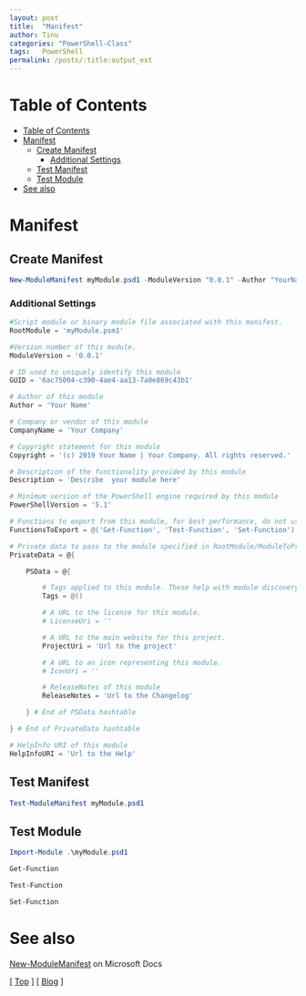 ```yaml
---
layout: post
title:  "Manifest"
author: Tinu
categories: "PowerShell-Class"
tags:   PowerShell
permalink: /posts/:title:output_ext
---
```


# Table of Contents

- [Table of Contents](#table-of-contents)
- [Manifest](#manifest)
  - [Create Manifest](#create-manifest)
    - [Additional Settings](#additional-settings)
  - [Test Manifest](#test-manifest)
  - [Test Module](#test-module)
- [See also](#see-also)

# Manifest

## Create Manifest

````powershell
New-ModuleManifest myModule.psd1 -ModuleVersion "0.0.1" -Author "YourNameHere"
````

### Additional Settings

````powershell
#Script module or binary module file associated with this manifest.
RootModule = 'myModule.psm1'

#Version number of this module.
ModuleVersion = '0.0.1'

# ID used to uniquely identify this module
GUID = '6ac75004-c390-4ae4-aa13-7a0e869c43b1'

# Author of this module
Author = 'Your Name'

# Company or vendor of this module
CompanyName = 'Your Company'

# Copyright statement for this module
Copyright = '(c) 2019 Your Name | Your Company. All rights reserved.'

# Description of the functionality provided by this module
Description = 'Describe  your module here'

# Minimum version of the PowerShell engine required by this module
PowerShellVersion = '5.1'

# Functions to export from this module, for best performance, do not use wildcards and do not delete the entry, use an empty array if there are no functions to export.
FunctionsToExport = @('Get-Function', 'Test-Function', 'Set-Function')

# Private data to pass to the module specified in RootModule/ModuleToProcess. This may also contain a PSData hashtable with additional module metadata used by PowerShell.
PrivateData = @{

    PSData = @{

        # Tags applied to this module. These help with module discovery in online galleries.
        Tags = @()

        # A URL to the license for this module.
        # LicenseUri = ''

        # A URL to the main website for this project.
        ProjectUri = 'Url to the project'

        # A URL to an icon representing this module.
        # IconUri = ''

        # ReleaseNotes of this module
        ReleaseNotes = 'Url to the Changelog'

    } # End of PSData hashtable

} # End of PrivateData hashtable

# HelpInfo URI of this module
HelpInfoURI = 'Url to the Help'
````

## Test Manifest

````powershell
Test-ModuleManifest myModule.psd1
````

## Test Module

````powershell
Import-Module .\myModule.psd1

Get-Function

Test-Function

Set-Function
````

# See also

[New-ModuleManifest](https://docs.microsoft.com/en-us/powershell/module/microsoft.powershell.core/new-modulemanifest?view=powershell-6) on Microsoft Docs

[ [Top](#table-of-contents) ] [ [Blog](../categories.html) ]